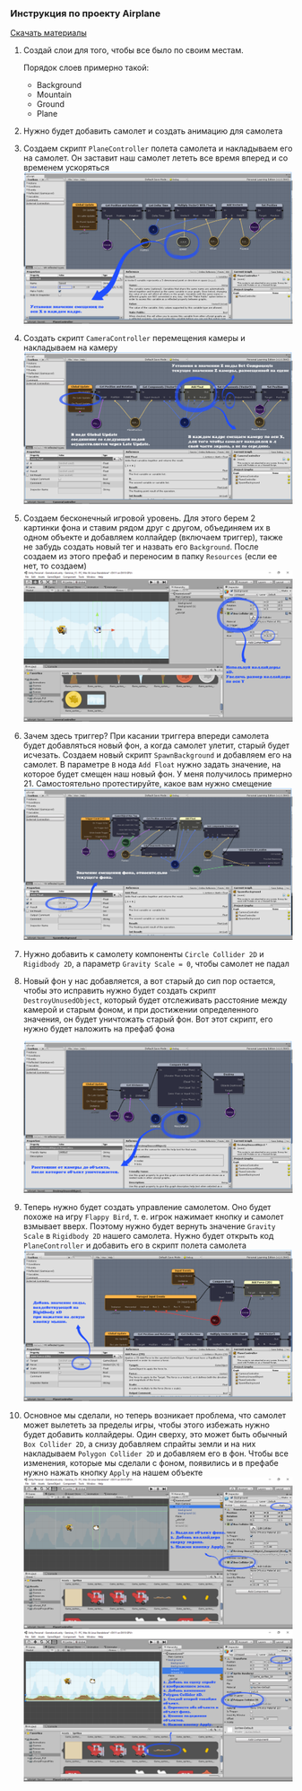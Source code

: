 ### Инструкция по проекту Airplane

[Скачать материалы](https://github.com/UniumGames/Lessons/raw/master/22/sprites.png)

1. Создай слои для того, чтобы все было по своим местам.

   Порядок слоев примерно такой:

   - Background
   - Mountain
   - Ground
   - Plane

2. Нужно будет добавить самолет и создать анимацию для самолета

3. Создаем скрипт `PlaneController` полета самолета и накладываем его на самолет. Он заставит наш самолет лететь все время вперед и со временем ускоряться
  ![](https://github.com/UniumGames/Lessons/raw/master/22/img/image1.png)

4. Создать скрипт `CameraController` перемещения камеры и накладываем на камеру
  ![](https://github.com/UniumGames/Lessons/raw/master/22/img/image2.png)

5. Создаем бесконечный игровой уровень. Для этого берем 2 картинки фона и ставим рядом друг с другом, объединяем их в одном объекте и добавляем коллайдер (включаем триггер), также не забудь создать новый тег и назвать его `Background`. После создаем из этого префаб и
  переносим в папку `Resources` (если ее нет, то создаем)
  ![](https://github.com/UniumGames/Lessons/raw/master/22/img/image3.png)

6. Зачем здесь триггер? При касании триггера впереди самолета будет добавляться новый фон, а когда самолет улетит, старый будет исчезать. Создаем новый скрипт `SpawnBackground` и добавляем его на самолет. В параметре `B` нода `Add Float` нужно задать значение, на которое будет смещен наш новый фон. У меня получилось примерно 21. Самостоятельно протестируйте, какое вам нужно смещение
  ![](https://github.com/UniumGames/Lessons/raw/master/22/img/image4.png)

7. Нужно добавить к самолету компоненты `Circle Collider 2D` и `Rigidbody 2D`, а параметр `Gravity Scale = 0`, чтобы самолет не падал

8. Новый фон у нас добавляется, а вот старый до сип пор остается, чтобы это исправить нужно будет создать скрипт `DestroyUnusedObject`, который будет отслеживать расстояние между камерой и старым фоном, и при достижении определенного значения, он будет уничтожать старый фон. Вот этот скрипт, его нужно будет наложить на префаб фона

   ![](https://github.com/UniumGames/Lessons/raw/master/22/img/image5.png)

9. Теперь нужно будет создать управление самолетом. Оно будет похоже на игру `Flappy Bird`, т. е. игрок нажимает кнопку и самолет взмывает вверх. Поэтому нужно будет вернуть значение `Gravity Scale` в `Rigidbody 2D` нашего самолета. Нужно будет открыть код `PlaneController` и добавить его в скрипт полета самолета
  ![](https://github.com/UniumGames/Lessons/raw/master/22/img/image6.png)

10. Основное мы сделали, но теперь возникает проблема, что самолет может вылететь за пределы игры, чтобы этого избежать нужно будет добавить коллайдеры. Один сверху, это может быть обычный `Box Collider 2D`, а снизу добавляем спрайты земли и на них накладываем `Polygon Collider 2D` и добавляем его в фон. Чтобы все изменения, которые мы сделали с фоном, появились и в префабе нужно нажать кнопку `Apply` на нашем объекте
  ![](https://github.com/UniumGames/Lessons/raw/master/22/img/image7.png)
  ![](https://github.com/UniumGames/Lessons/raw/master/22/img/image8.png)